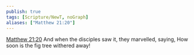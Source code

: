 ```yaml
---
publish: true
tags: [Scripture/NewT, noGraph]
aliases: ["Matthew 21:20"]
---
```

[Matthew 21:20](https://churchofjesuschrist.org/study/scriptures/nt/matt/21?lang=eng&id=p20#p20) And when the disciples saw it, they marvelled, saying, How soon is the fig tree withered away!
